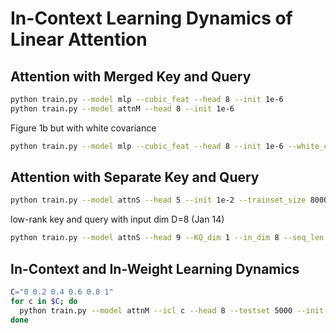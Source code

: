 # In-Context Learning Dynamics of Linear Attention

## Attention with Merged Key and Query

```bash
python train.py --model mlp --cubic_feat --head 8 --init 1e-6
python train.py --model attnM --head 8 --init 1e-6

```

Figure 1b but with white covariance

```bash
python train.py --model mlp --cubic_feat --head 8 --init 1e-6 --white_cov
```

## Attention with Separate Key and Query

```bash
python train.py --model attnS --head 5 --init 1e-2 --trainset_size 80000 --epoch 10001 --lr 0.02
```
low-rank key and query with input dim D=8 (Jan 14)
```bash
python train.py --model attnS --head 9 --KQ_dim 1 --in_dim 8 --seq_len 32 --init 5e-3 --trainset_size 80000 --epoch 50001 --lr 0.02
```

## In-Context and In-Weight Learning Dynamics

```bash
C="0 0.2 0.4 0.6 0.8 1"
for c in $C; do
  python train.py --model attnM --icl c --head 8 --testset 5000 --init 1e-6 --white_cov --lr 0.0005 --epoch 4001;
done
```
